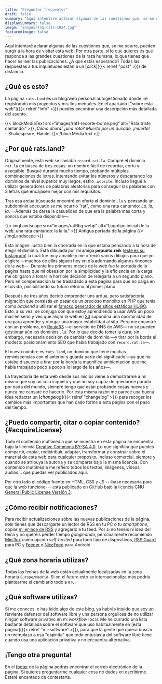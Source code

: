 ```yaml
---
title: "Preguntas frecuentes"
draft: false
summary: "Aquí intentaré aclarar algunas de las cuestiones que, se me ocurre, pueden surgir a la hora de visitar esta web."
displaySummary: false
image: "images/faq-rats-1024.jpg"
featuredImage: false
---
```


Aquí intentaré aclarar algunas de las cuestiones que, se me ocurre, pueden surgir a la hora de visitar esta web. Por otra parte, si lo que quieres es que responda a las grandes cuestiones de la raza humana, lo que tienes que hacer es leer las publicaciones. ¿A qué estás esperando? Todas las respuestas a tus inquietudes están a un [*click*]({{< relref "post" >}}) de distancia.

## ¿Qué es esto?

La página `rats.land` es un blog/web personal autogestionado donde iré registrando mis proyectos y mis líos mentales. En el apartado ["sobre esta web"]({{< relref "info" >}}) puedes encontrar una descripción más detallada del asunto.

<!-- {{< blockMediaText src="images/faq-rats-1024.jpg" alt="Un puñado de ratas preguntándose cosas." >}}
<em>
    Y el pobre anciano Masson se hundió en la negrura de la muerte, con los locos chillidos de las ratas taladrándole los oídos.
</em>
<br>
– Henry Kuttner
{{< /blockMediaText >}} -->

{{< blockMediaText src="images/rat1-recorte-borde.png" alt="Rata triste cantando." >}}
<em>
    ¡Cómo ahora! ¿una rata? Muerto por un ducado, ¡muerto!
</em>
<br>
– Shakespeare, Hamlet
{{< /blockMediaText >}}

## ¿Por qué rats.land?

Originalmente, esta web se llamaba `record.rat.la`. Compré el dominio `rat.la` en busca de tres cosas: un nombre fácil de recordar, corto y asequible. Busqué durante mucho tiempo, probando múltiples combinaciones de letras, intentando evitar los números y descartando los dominios de nivel superior muy largos, estilo `.website`. Incluso llegué a utilizar generadores de palabras aleatorias para conseguir las palabras con 3 letras que encajasen mejor con mis requisitos.

Tras esa ardua búsqueda encontré en oferta el dominio `.la` y pensando un subdominio adecuado se me ocurrió "rat", como una rata cantando: *La, la, la*. —Además de darse la casualidad de que era la palabra más corta y sonora que estaba disponible—.

{{< imgLandscape src="images/ratBbg.webp" alt="Logotipo inicial de la web, una rata cantando: la la la." >}}
Antigua portada de la página
{{< /imgLandscape >}}

Esta imagen ilustra bien la chorrada en la que estaba pensando a la hora de elegir el dominio. Está dibujada por mi amiga **pepunto.reik** ([este
es su Instagram](https://www.instagram.com/pepunto.reik)) la cual fue muy amable y me ofreció varios dibujos para que yo eligiera —muchos de ellos siguen hoy en día adornando algunos rincones de la web—. Durante los primeros meses de la web fue la portada de la página hasta que mi obsesión por la simplicidad y la eficiencia en la carga me obligaron a tomar la horrible decisión de relegarla a un segundo plano. Pero en compensación la he trasladado a esta página para que no caiga en el olvido, posibilitando su futuro retorno al primer plano.

Después de tres años decido emprender una ardua, pero satisfactoria, migración que consistía en pasar de un precioso monolito en PHP que tenía como *backend* a utilizar el [famoso generador de sitios estáticos HUGO](https://gohugo.io/). Esto, a su vez, se conjuga con que estoy aprendiendo a usar AWS un poco más en serio y veo que alojar la web en [S3](https://aws.amazon.com/es/s3/) supondría una oportunidad de oro para aprender y otorgar una mayor estabilidad al sito. Pero me encontré con un problema, en [Route53](https://aws.amazon.com/es/route53/) —el servicio de DNS de AWS— no se pueden gestionar aún los dominios `.la`. Por lo que decido tomar la dura; sin embargo, necesaria decisión de cambiar de dominio —y tirar por la borda el modesto posicionamiento SEO que había trabajado con `record.rat.la`—.

El nuevo nombre es `rats.land`, un dominio que tiene muchas reminiscencias con el anterior y guarda parte del significado —ya que no estaba dispuesto a tirar por la borda la magnífica ambientación que me había trabajado poco a poco a lo largo de los años—.

La trayectoria de esta web desde sus inicios viene a demostrarme a mí mismo que soy un culo inquieto y que no soy capaz de quedarme parado por nada del mundo, siempre tengo que estar probando cosas nuevas y nunca me cansaré de hacerlo. Por esta misma razón me parece una buena idea redactar un [*changelog*]({{< relref "changelog" >}}) para recoger los cambios más importantes que han dado forma a esta página con el paso del tiempo.

<!-- ## ¿Cómo puede ser que esta web utilice Cookies?

Pues resulta que estoy interesado en experimentar con Google Analytics 4
y sus herramientas de espionaje. Así que si aceptas el magnifico
*pop-up* de consentimiento me estarás dando una valiosa información
sobre tus gustos y hábitos dentro de esta web 😈.

Puedes leer mas detalladamente todas mis razones para utilizar esta
tecnología del averno en [esta página](/cookie), donde también podrás
encontrar la [política de cookies de la
web](/cookie#politica_de_cookies). -->

## ¿Puedo compartir, citar o copiar contenido? {#acquireLicense}

Todo el contenido multimedia que se muestra en esta página se encuentra bajo la licencia [Creative Commons BY-SA 4.0](https://creativecommons.org/licenses/by-sa/4.0/). Lo que significa que puedes compartir, copiar, redistribuir, adaptar, transformar y construir sobre el material de esta web para cualquier propósito, incluso comercial, siempre y cuando se atribuya la autoría y se comparta bajo la misma licencia. Con contenido multimedia me refiero todos los textos, imágenes, vídeos, audios... que puedas ver publicados aquí.

Por otro lado el código fuente en HTML, CSS y JS ---base necesaria para que la web funcione--- está publicado en [GitHub](https://github.com/1noro/rats.land) bajo la licencia [GNU General Public License Versión 3](https://www.gnu.org/licenses/gpl-3.0.html).

## ¿Cómo recibir notificaciones?

Para recibir actualizaciones sobre las nuevas publicaciones de la página, solo tienes que descargarte un lector de RSS en tu PC o tu *smartphone*, copiar [mi enlace de RSS](rss.xml) y agregarlo a tu feed. Por si no tenéis ni idea del tema y no queréis perder tiempo *googleando*, personalmente recomiendo [Miniflux](https://miniflux.app/) como opción *self-hosted* para todo tipo de dispositivos, [RSS Guard](https://github.com/martinrotter/rssguard) para PC y [Feeder](https://gitlab.com/spacecowboy/Feeder) o [NiceFeed](https://github.com/joshuacerdenia/NiceFeed) para Android. 

## ¿Qué zona horaria utilizas?

Todas las fechas de la web están actualmente localizadas en la zona horaria `Europe/Madrid`. Si en el futuro esto se internacionaliza más podría plantearme el cambiarlo todo a `UTC`.

## ¿Qué software utilizas?

Si me conoces, o has leído algo de este blog, ya habrás intuido que soy un ferviente defensor del software libre y una persona orgullosa de no utilizar ningún software privativo en mi *workflow* local. Me he currado una lista bastante detallada sobre el software que uso habitualmente en [esta página]({{< relref "mi-software" >}}), para que la gente que quiera buscar un reemplazo a esa "espinita" que todo entusiasta del software libre tiene cuando usa una aplicación privativa y no encuentra alternativa.

## ¡Tengo otra pregunta!

En el [footer](#footer) de la página podrás encontrar el correo electrónico de la página. Si quieres preguntarme cualquier cosa no dudes en escribirme. Estaré encantado de contestarte.
